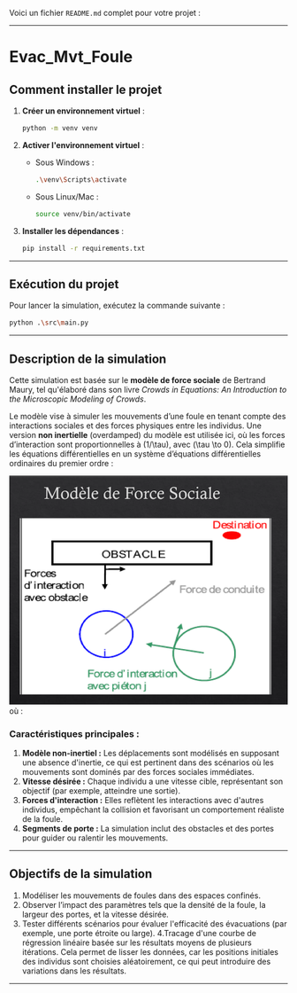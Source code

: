 Voici un fichier `README.md` complet pour votre projet :

---

# Evac_Mvt_Foule

## Comment installer le projet

1. **Créer un environnement virtuel** :

   ```bash
   python -m venv venv
   ```

2. **Activer l'environnement virtuel** :

   - Sous Windows :
     ```bash
     .\venv\Scripts\activate
     ```
   - Sous Linux/Mac :
     ```bash
     source venv/bin/activate
     ```

3. **Installer les dépendances** :
   ```bash
   pip install -r requirements.txt
   ```

---

## Exécution du projet

Pour lancer la simulation, exécutez la commande suivante :

```bash
python .\src\main.py
```

---

## Description de la simulation

Cette simulation est basée sur le **modèle de force sociale** de Bertrand Maury, tel qu'élaboré dans son livre _Crowds in Equations: An Introduction to the Microscopic Modeling of Crowds_.

Le modèle vise à simuler les mouvements d’une foule en tenant compte des interactions sociales et des forces physiques entre les individus. Une version **non inertielle** (overdamped) du modèle est utilisée ici, où les forces d’interaction sont proportionnelles à \(1/\tau\), avec \(\tau \to 0\). Cela simplifie les équations différentielles en un système d’équations différentielles ordinaires du premier ordre :

![Exemple d'image](Ressource\img1.png)
où :

### Caractéristiques principales :

1. **Modèle non-inertiel :** Les déplacements sont modélisés en supposant une absence d'inertie, ce qui est pertinent dans des scénarios où les mouvements sont dominés par des forces sociales immédiates.
2. **Vitesse désirée :** Chaque individu a une vitesse cible, représentant son objectif (par exemple, atteindre une sortie).
3. **Forces d'interaction :** Elles reflètent les interactions avec d'autres individus, empêchant la collision et favorisant un comportement réaliste de la foule.
4. **Segments de porte :** La simulation inclut des obstacles et des portes pour guider ou ralentir les mouvements.

---

## Objectifs de la simulation

1. Modéliser les mouvements de foules dans des espaces confinés.
2. Observer l’impact des paramètres tels que la densité de la foule, la largeur des portes, et la vitesse désirée.
3. Tester différents scénarios pour évaluer l'efficacité des évacuations (par exemple, une porte étroite ou large).
   4.Tracage d'une courbe de régression linéaire basée sur les résultats moyens de plusieurs itérations.
   Cela permet de lisser les données, car les positions initiales des individus sont choisies aléatoirement, ce qui peut introduire des variations dans les résultats.

---
